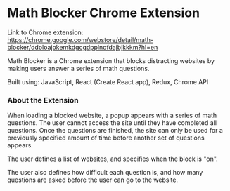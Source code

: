 # Math Blocker Chrome Extension
Link to Chrome extension: https://chrome.google.com/webstore/detail/math-blocker/ddoloajokemkdgcgdpplnofdajbjkkkm?hl=en

Math Blocker is a Chrome extension that blocks distracting websites by making users answer a series of math questions. 

Built using: JavaScript, React (Create React app), Redux, Chrome API

### About the Extension

When loading a blocked website, a popup appears with a series of math questions. The user cannot access the site until they have completed all questions. Once the questions are finished, the site can only be used for a previously specified amount of time before another set of questions appears.

The user defines a list of websites, and specifies when the block is "on".

The user also defines how difficult each question is, and how many questions are asked before the user can go to the website.

